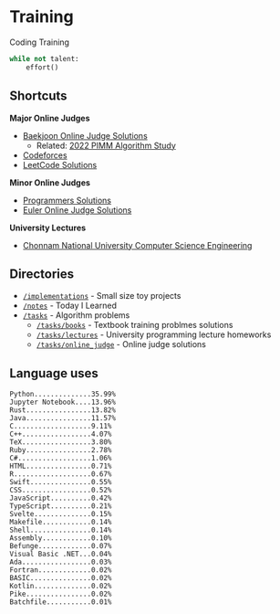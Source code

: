 # Training
Coding Training

```python
while not talent:
    effort()
```

## Shortcuts
**Major Online Judges**
* [Baekjoon Online Judge Solutions](./tasks/online_judge/baekjoon/)
  * Related: [2022 PIMM Algorithm Study](https://github.com/rootachieve/Algorithm-study)
* [Codeforces](./tasks/online_judge/codeforces/)
* [LeetCode Solutions](./tasks/online_judge/leetcode/)

**Minor Online Judges**
* [Programmers Solutions](./tasks/online_judge/programmers)
* [Euler Online Judge Solutions](./tasks/online_judge/euleroj)

**University Lectures**
* [Chonnam National University Computer Science Engineering](./tasks/lectures/jnu/)

## Directories
* [`/implementations`](./implementations/) - Small size toy projects
* [`/notes`](./notes/) - Today I Learned
* [`/tasks`](./tasks/) - Algorithm problems
  * [`/tasks/books`](./tasks/books/) - Textbook training problmes solutions
  * [`/tasks/lectures`](./tasks/lectures/) - University programming lecture homeworks
  * [`/tasks/online_judge`](./tasks/online_judge/) - Online judge solutions

## Language uses
```
Python..............35.99%
Jupyter Notebook....13.96%
Rust................13.82%
Java................11.57%
C...................9.11%
C++.................4.07%
TeX.................3.80%
Ruby................2.78%
C#..................1.06%
HTML................0.71%
R...................0.67%
Swift...............0.55%
CSS.................0.52%
JavaScript..........0.42%
TypeScript..........0.21%
Svelte..............0.15%
Makefile............0.14%
Shell...............0.14%
Assembly............0.10%
Befunge.............0.07%
Visual Basic .NET...0.04%
Ada.................0.03%
Fortran.............0.02%
BASIC...............0.02%
Kotlin..............0.02%
Pike................0.02%
Batchfile...........0.01%
```
